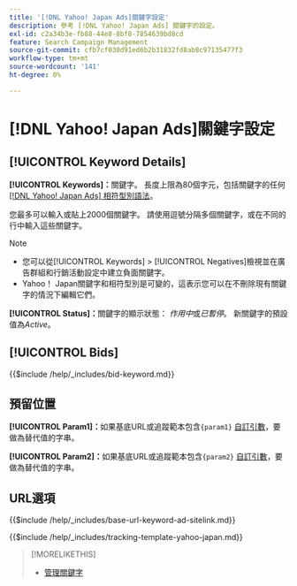 ```yaml
---
title: '[!DNL Yahoo! Japan Ads]關鍵字設定'
description: 參考 [!DNL Yahoo! Japan Ads] 關鍵字的設定。
exl-id: c2a34b3e-fb88-44e8-8bf8-7854639bd8cd
feature: Search Campaign Management
source-git-commit: cfb7cf030d91ed6b2b31832fd8ab8c97135477f3
workflow-type: tm+mt
source-wordcount: '141'
ht-degree: 0%

---
```


# [!DNL Yahoo! Japan Ads]關鍵字設定

## [!UICONTROL Keyword Details]

**[!UICONTROL Keywords]：**&#x200B;關鍵字。 長度上限為80個字元，包括關鍵字的任何[[!DNL Yahoo! Japan Ads] 相符型別語法](https://ads-help.yahoo-net.jp/s/article/H000044997)。

您最多可以輸入或貼上2000個關鍵字。 請使用逗號分隔多個關鍵字，或在不同的行中輸入這些關鍵字。

>[!NOTE]
>
>* 您可以從[!UICONTROL Keywords] > [!UICONTROL Negatives]檢視並在廣告群組和行銷活動設定中建立負面關鍵字。
>* Yahoo！ Japan關鍵字和相符型別是可變的，這表示您可以在不刪除現有關鍵字的情況下編輯它們。

**[!UICONTROL Status]：**&#x200B;關鍵字的顯示狀態： *作用中*&#x200B;或&#x200B;*已暫停*。 新關鍵字的預設值為&#x200B;*Active*。

## [!UICONTROL Bids]

<!-- **[!UICONTROL Bid]:** -->

{{$include /help/_includes/bid-keyword.md}}

## 預留位置

**[!UICONTROL Param1]：**&#x200B;如果基底URL或追蹤範本包含`{param1}` [自訂引數](https://ads-help.yahoo-net.jp/s/article/H000044803?language=en_US)，要做為替代值的字串。

**[!UICONTROL Param2]：**&#x200B;如果基底URL或追蹤範本包含`{param2}` [自訂引數](https://ads-help.yahoo-net.jp/s/article/H000044803?language=en_US)，要做為替代值的字串。

## URL選項

<!-- **[!UICONTROL Base URl]:** -->

{{$include /help/_includes/base-url-keyword-ad-sitelink.md}}

<!-- **[!UICONTROL Tracking Template]:** -->

{{$include /help/_includes/tracking-template-yahoo-japan.md}}

>[!MORELIKETHIS]
>
>* [管理關鍵字](/help/search-social-commerce/campaign-management/campaigns/keyword-manage.md)

